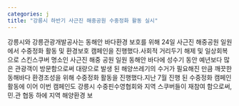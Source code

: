 ```yaml
---
categories: j
title: "강릉시 하반기 사근진 해중공원 수중정화 활동 실시"
---
```

강릉시와 강릉관광개발공사는 동해안 바다환경 보호를 위해 24일 사근진 해중공원 일원에서 수중정화 활동 및 환경보호 캠페인을 진행했다.사회적 거리두기 해제 및 일상회복으로 스킨스쿠버 명소인 사근진 해중 공원 일원 동해안 바다에 성수기 동안 예년보다 많은 관광객이 방문함으로써 대량으로 발생 된 해양쓰레기의 수거가 필요해진 만큼 깨끗한 동해바다 환경조성을 위해 수중정화 활동을 진행했다.지난 7월 진행 된 수중정화 캠페인 활동에 이어 이번 캠페인도 강릉시 수중핀수영협회와 지역 스쿠버들이 재참여 함으로써, 민․관 협동 하에 지역 해양환경 보